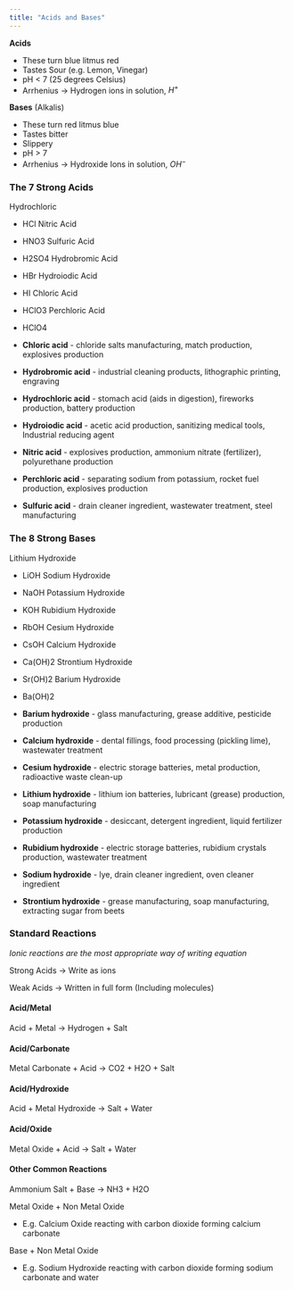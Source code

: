 ```yaml
---
title: "Acids and Bases"
---
```


**Acids**
- These turn blue litmus red
- Tastes Sour (e.g. Lemon, Vinegar)
- pH < 7 (25 degrees Celsius)
- Arrhenius -> Hydrogen ions in solution, $H^+$

**Bases** (Alkalis)
- These turn red litmus blue
- Tastes bitter
- Slippery
- pH > 7
- Arrhenius -> Hydroxide Ions in solution, $OH^-$


### The 7 Strong Acids

Hydrochloric
- HCl
Nitric Acid
- HNO3
Sulfuric Acid
- H2SO4
Hydrobromic Acid
- HBr
Hydroiodic Acid
- HI
Chloric Acid
- HClO3
Perchloric Acid
- HClO4

- **Chloric acid** - chloride salts manufacturing, match production, explosives production
- **Hydrobromic acid** - industrial cleaning products, lithographic printing, engraving
- **Hydrochloric acid** - stomach acid (aids in digestion), fireworks production, battery production
- **Hydroiodic acid** - acetic acid production, sanitizing medical tools, Industrial reducing agent
- **Nitric acid** - explosives production, ammonium nitrate (fertilizer), polyurethane production
- **Perchloric acid** - separating sodium from potassium, rocket fuel production, explosives production
- **Sulfuric acid** - drain cleaner ingredient, wastewater treatment, steel manufacturing

### The 8 Strong Bases

Lithium Hydroxide
- LiOH
Sodium Hydroxide
- NaOH
Potassium Hydroxide
- KOH
Rubidium Hydroxide
- RbOH
Cesium Hydroxide
- CsOH
Calcium Hydroxide
- Ca(OH)2
Strontium Hydroxide
- Sr(OH)2
Barium Hydroxide
- Ba(OH)2

- **Barium hydroxide** - glass manufacturing, grease additive, pesticide production
- **Calcium hydroxide** - dental fillings, food processing (pickling lime), wastewater treatment
- **Cesium hydroxide** - electric storage batteries, metal production, radioactive waste clean-up
- **Lithium hydroxide** - lithium ion batteries, lubricant (grease) production, soap manufacturing
- **Potassium hydroxide** - desiccant, detergent ingredient, liquid fertilizer production
- **Rubidium hydroxide** - electric storage batteries, rubidium crystals production, wastewater treatment
- **Sodium hydroxide** - lye, drain cleaner ingredient, oven cleaner ingredient
- **Strontium hydroxide** - grease manufacturing, soap manufacturing, extracting sugar from beets

### Standard Reactions

*Ionic reactions are the most appropriate way of writing equation*

Strong Acids -> Write as ions

Weak Acids -> Written in full form (Including molecules)

#### Acid/Metal

Acid + Metal -> Hydrogen + Salt

#### Acid/Carbonate

Metal Carbonate + Acid  ->  CO2 + H2O + Salt

#### Acid/Hydroxide

Acid + Metal Hydroxide  -> Salt + Water

#### Acid/Oxide

Metal Oxide + Acid  ->  Salt + Water

#### Other Common Reactions

Ammonium Salt + Base ->  NH3 + H2O

Metal Oxide + Non Metal Oxide
- E.g. Calcium Oxide reacting with carbon dioxide forming calcium carbonate

Base + Non Metal Oxide
- E.g. Sodium Hydroxide reacting with carbon dioxide forming sodium carbonate and water